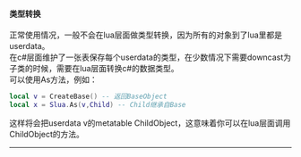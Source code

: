 #### 类型转换
正常使用情况，一般不会在lua层面做类型转换，因为所有的对象到了lua里都是userdata。  
在c#层面维护了一张表保存每个userdata的类型，在少数情况下需要downcast为子类的时候，需要在lua层面转换c#的数据类型。  
可以使用As方法，例如：

```lua
local v = CreateBase() -- 返回BaseObject
local x = Slua.As(v,Child) -- Child继承自Base
```

这样将会把userdata v的metatable ChildObject，这意味着你可以在lua层面调用ChildObject的方法。

---